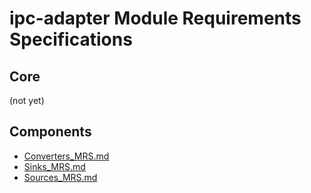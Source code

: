 # ipc-adapter Module Requirements Specifications

## Core
(not yet)

## Components
- [Converters_MRS.md](IpcAdapter/Components/Converters/doc/Converters_MRS.md)
- [Sinks_MRS.md](IpcAdapter/Components/Sinks/doc/Sinks_MRS.md)
- [Sources_MRS.md](IpcAdapter/Components/Sources/doc/Sources_MRS.md)
